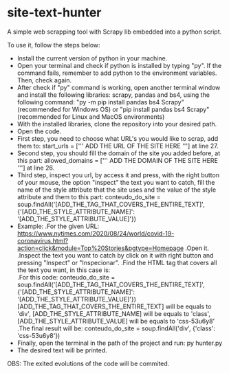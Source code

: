 # site-text-hunter
A simple web scrapping tool with Scrapy lib embedded into a python script. 

To use it, follow the steps below:
 - Install the current version of python in your machine.
 - Open your terminal and check if python is installed by typing "py". If the command fails, remember to add python to the environment variables. Then, check again.
 - After check if "py" command is working, open another terminal window and install the following libraries: scrapy, pandas and bs4, using the following command:
   "py -m pip install pandas bs4 Scrapy" (recommended for Windows OS) or "pip install pandas bs4 Scrapy" (recommended for Linux and MacOS environments)
 - With the installed libraries, clone the repository into your desired path.
 - Open the code.
 - First step, you need to choose what URL's you would like to scrap, add them to:
    start_urls = [''' ADD THE URL OF THE SITE HERE '''] at line 27.
 - Second step, you should fill the domain of the site you added before, at this part:
    allowed_domains = [''' ADD THE DOMAIN OF THE SITE HERE '''] at line 26.
 - Third step, inspect you url, by access it and press, with the right button of your mouse, the option "inspect" the text you want to catch, fill the name of the style 
   attribute that the site uses and the value of the style attribute and them to this part:
     conteudo_do_site = soup.findAll('[ADD_THE_TAG_THAT_COVERS_THE_ENTIRE_TEXT]', {'[ADD_THE_STYLE_ATTRIBUTE_NAME]': '[ADD_THE_STYLE_ATTRIBUTE_VALUE]'})
 - Example: 
     .For the given URL: https://www.nytimes.com/2020/08/24/world/covid-19-coronavirus.html?action=click&module=Top%20Stories&pgtype=Homepage
     .Open it.
     .Inspect the text you want to catch by click on it with right button and pressing "Inspect" or "Inspecionar".
     .Find the HTML tag that covers all the text you want, in this case is: <div class="css-53u6y8">
     .For this code: conteudo_do_site = soup.findAll('[ADD_THE_TAG_THAT_COVERS_THE_ENTIRE_TEXT]', {'[ADD_THE_STYLE_ATTRIBUTE_NAME]': '[ADD_THE_STYLE_ATTRIBUTE_VALUE]'})
      [ADD_THE_TAG_THAT_COVERS_THE_ENTIRE_TEXT] will be equals to 'div',
      [ADD_THE_STYLE_ATTRIBUTE_NAME] will be equals to 'class',
      [ADD_THE_STYLE_ATTRIBUTE_VALUE] will be equals to 'css-53u6y8'
     .The final result will be: conteudo_do_site = soup.findAll('div', {'class': 'css-53u6y8'})
  - Finally, open the terminal in the path of the project and run: py hunter.py
  - The desired text will be printed.
  
  OBS: The exited evolutions of the code will be commited.
       
